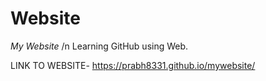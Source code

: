 # Website
*My Website*
/n Learning GitHub using Web. 

LINK TO WEBSITE- 
https://prabh8331.github.io/mywebsite/
